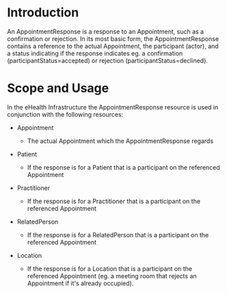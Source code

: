 # Introduction

An AppointmentResponse is a response to an Appointment, such as a confirmation or rejection. In its most basic form, the AppointmentResponse contains a reference to the actual Appointment, 
the participant (actor), and a status indicating if the response indicates eg. a confirmation (participantStatus=accepted) or rejection (participantStatus=declined).


# Scope and Usage
In the eHealth Infrastructure the AppointmentResponse resource is used in conjunction with the following resources:

- Appointment
  - The actual Appointment which the AppointmentResponse regards
  
- Patient
  - If the response is for a Patient that is a participant on the referenced Appointment

- Practitioner
  - If the response is for a Practitioner that is a participant on the referenced Appointment

- RelatedPerson
  - If the response is for a RelatedPerson that is a participant on the referenced Appointment

- Location
  - If the response is for a Location that is a participant on the referenced Appointment (eg. a meeting room that rejects an Appointment if it's already occupied).

